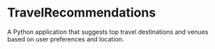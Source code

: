 # TravelRecommendations
A Python application that suggests top travel destinations and venues based on user preferences and location.
